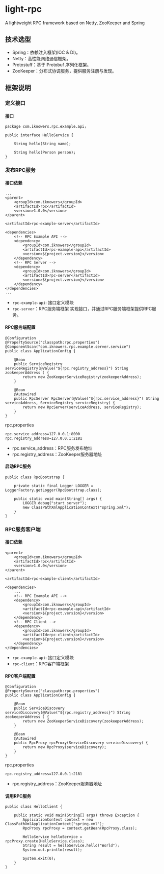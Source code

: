 # light-rpc
A lightweight RPC framework based on Netty, ZooKeeper and Spring


## 技术选型

- Spring：依赖注入框架(IOC & DI)。
- Netty：高性能网络通信框架。
- Protostuff：基于 Protobuf 序列化框架。
- ZooKeeper：分布式协调服务，提供服务注册与发现。

## 框架说明

### 定义接口

#### 接口

    package com.iknowers.rpc.example.api;
    
    public interface HelloService {
    
        String hello(String name);
    
        String hello(Person person);
    }


### 发布RPC服务

#### 接口依赖
    ...
    <parent>
        <groupId>com.iknowers</groupId>
        <artifactId>rpc</artifactId>
        <version>1.0.0</version>
    </parent>

    <artifactId>rpc-example-server</artifactId>

    <dependencies>
        <!-- RPC Example API -->
        <dependency>
            <groupId>com.iknowers</groupId>
            <artifactId>rpc-example-api</artifactId>
            <version>${project.version}</version>
        </dependency>
        <!-- RPC Server -->
        <dependency>
            <groupId>com.iknowers</groupId>
            <artifactId>rpc-server</artifactId>
            <version>${project.version}</version>
        </dependency>
    </dependencies>
    ...

- `rpc-example-api`: 接口定义模块
- `rpc-server`：RPC服务端框架
实现接口，并通过RPC服务端框架提供RPC服务。

#### RPC服务端配置

    @Configuration
    @PropertySource("classpath:rpc.properties")
    @ComponentScan("com.iknowers.rpc.example.server.service")
    public class ApplicationConfig {
    
        @Bean
        public ServiceRegistry serviceRegistry(@Value("${rpc.registry_address}") String zookeeperAddress ) {
            return new ZooKeeperServiceRegistry(zookeeperAddress);
        }
    
        @Bean
        @Autowired
        public RpcServer RpcServer(@Value("${rpc.service_address}") String serviceAddress, ServiceRegistry serviceRegistry) {
            return new RpcServer(serviceAddress, serviceRegistry);
        }
    }

rpc.properties

    rpc.service_address=127.0.0.1:8000
    rpc.registry_address=127.0.0.1:2181
    
- rpc.service_address：RPC服务发布地址
- rpc.registry_address：ZooKeeper服务器地址

#### 启动RPC服务

    public class RpcBootstrap {
    
        private static final Logger LOGGER = LoggerFactory.getLogger(RpcBootstrap.class);
    
        public static void main(String[] args) {
            LOGGER.debug("start server");
            new ClassPathXmlApplicationContext("spring.xml");
        }
    }
    
### RPC服务客户端

#### 接口依赖

    <parent>
        <groupId>com.iknowers</groupId>
        <artifactId>rpc</artifactId>
        <version>1.0.0</version>
    </parent>

    <artifactId>rpc-example-client</artifactId>

    <dependencies>
        ...
        <!-- RPC Example API -->
        <dependency>
            <groupId>com.iknowers</groupId>
            <artifactId>rpc-example-api</artifactId>
            <version>${project.version}</version>
        </dependency>
        <!-- RPC Client -->
        <dependency>
            <groupId>com.iknowers</groupId>
            <artifactId>rpc-client</artifactId>
            <version>${project.version}</version>
        </dependency>
    </dependencies>

- `rpc-example-api`: 接口定义模块
- `rpc-client`：RPC客户端框架

#### RPC客户端配置

    @Configuration
    @PropertySource("classpath:rpc.properties")
    public class ApplicationConfig {
    
        @Bean
        public ServiceDiscovery serviceDiscovery(@Value("${rpc.registry_address}") String zookeeperAddress ) {
            return new ZooKeeperServiceDiscovery(zookeeperAddress);
        }
    
        @Bean
        @Autowired
        public RpcProxy rpcProxy(ServiceDiscovery serviceDiscovery) {
            return new RpcProxy(serviceDiscovery);
        }
    }
    
rpc.properties

    rpc.registry_address=127.0.0.1:2181
    
- rpc.registry_address：ZooKeeper服务器地址

#### 调用RPC服务

    public class HelloClient {
    
        public static void main(String[] args) throws Exception {
            ApplicationContext context = new ClassPathXmlApplicationContext("spring.xml");
            RpcProxy rpcProxy = context.getBean(RpcProxy.class);
    
            HelloService helloService = rpcProxy.create(HelloService.class);
            String result = helloService.hello("World");
            System.out.println(result);
    
            System.exit(0);
        }
    }